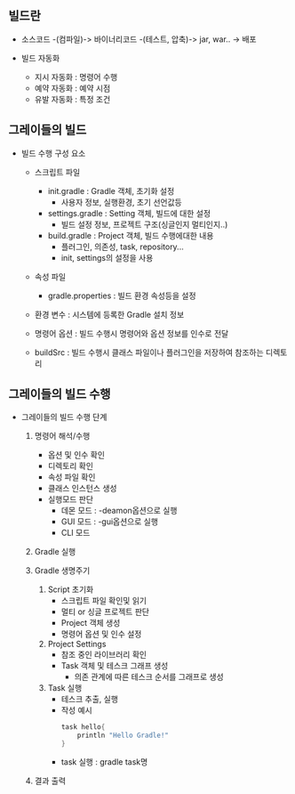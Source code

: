 ## 빌드란
- 소스코드 -(컴파일)-> 바이너리코드 -(테스트, 압축)-> jar, war.. -> 배포

- 빌드 자동화
    - 지시 자동화 : 명령어 수행
    - 예약 자동화 : 예약 시점
    - 유발 자동화 : 특정 조건

## 그레이들의 빌드
- 빌드 수행 구성 요소
    - 스크립트 파일
        - init.gradle : Gradle 객체, 초기화 설정
            - 사용자 정보, 실행환경, 초기 선언값등
        - settings.gradle : Setting 객체, 빌드에 대한 설정
            - 빌드 설정 정보, 프로젝트 구조(싱글인지 멀티인지..)
        - build.gradle : Project 객체, 빌드 수행에대한 내용
            - 플러그인, 의존성, task, repository...
            - init, settings의 설정을 사용

    - 속성 파일
        - gradle.properties : 빌드 환경 속성등을 설정

    - 환경 변수 : 시스템에 등록한 Gradle 설치 정보
    - 명령어 옵션 : 빌드 수행시 명령어와 옵션 정보를 인수로 전달
    - buildSrc : 빌드 수행시 클래스 파일이나 플러그인을 저장하여 참조하는 디렉토리


## 그레이들의 빌드 수행
- 그레이들의 빌드 수행 단계
    1. 명령어 해석/수행
        - 옵션 및 인수 확인
        - 디렉토리 확인
        - 속성 파일 확인
        - 클래스 인스턴스 생성
        - 실행모드 판단
            - 데몬 모드 : -deamon옵션으로 실행
            - GUI 모드 : -gui옵션으로 실행
            - CLI 모드
    2. Gradle 실행
    3.  Gradle 생명주기
        1. Script 초기화
            - 스크립트 파일 확인및 읽기
            - 멀티 or 싱글 프로젝트 판단
            - Project 객체 생성
            - 명령어 옵션 및 인수 설정
        2. Project Settings
            - 참조 중인 라이브러리 확인
            - Task 객체 및 테스크 그래프 생성
                - 의존 관계에 따른 테스크 순서를 그래프로 생성
        3. Task 실행
            - 테스크 추출, 실행
            - 작성 예시
                ```gradle
                task hello{
                    println "Hello Gradle!"
                }
                ```
            - task 실행 : gradle task명
            
    4. 결과 출력